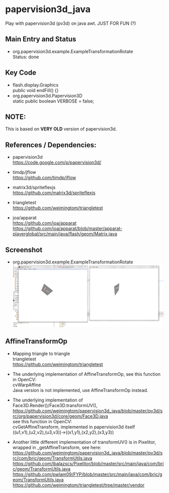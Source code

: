 # papervision3d_java
Play with papervision3d (pv3d) on java awt. JUST FOR FUN (?)  

## Main Entry and Status  
* org.papervision3d.example.ExampleTransformationRotate  
Status: done    

## Key Code  
* flash.display.Graphics  
public void endFill() {}   
* org.papervision3d.Papervision3D  
static public boolean VERBOSE = false;  

## NOTE: 
This is based on **VERY OLD** version of papervision3d.  

## References / Dependencies:  
* papervision3d  
https://code.google.com/p/papervision3d/  

* timdp/jflow  
https://github.com/timdp/jflow  

* matrix3d/spriteflexjs  
https://github.com/matrix3d/spriteflexjs  

* triangletest  
https://github.com/weimingtom/triangletest  

* joa/apparat  
https://github.com/joa/apparat  
https://github.com/joa/apparat/blob/master/apparat-playerglobal/src/main/java/flash/geom/Matrix.java  

## Screenshot  
* org.papervision3d.example.ExampleTransformationRotate  
![screenshot](/screenshot/screenshot_20170710112344.jpg)    

## AffineTransformOp   
* Mapping triangle to triangle  
triangletest  
https://github.com/weimingtom/triangletest  

* The underlying implementation of AffineTransformOp, see this function in OpenCV:  
cvWarpAffine  
Java version is not implemented, use AffineTransformOp instead.  

* The underlying implementation of Face3D.Render()/Face3D.transformUV(),   
https://github.com/weimingtom/papervision3d_java/blob/master/pv3d/src/org/papervision3d/core/geom/Face3D.java  
see this function in OpenCV:  
cvGetAffineTransform, implemented in papervision3d itself   
((u1,v1),(u2,v2),(u3,v3))->((x1,y1),(x2,y2),(x3,y3))  

* Another little different implementation of transformUV() is in Pixelitor, wrapped in _getAffineTransform, see here:  
https://github.com/weimingtom/papervision3d_java/blob/master/pv3d/src/com/bric/geom/TransformUtils.java  
https://github.com/lbalazscs/Pixelitor/blob/master/src/main/java/com/bric/geom/TransformUtils.java  
https://github.com/pwlam09/FYP/blob/master/src/main/java/com/bric/geom/TransformUtils.java  
https://github.com/weimingtom/triangletest/tree/master/vendor  
